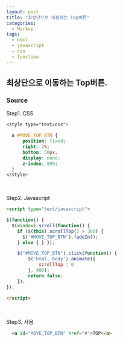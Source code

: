 ```yaml
---
layout: post
title: "최상단으로 이동하는 Top버튼"
categories:
  - Markup
tags:
  - html
  - javascript
  - css
  - function
---
```


## 최상단으로 이동하는 Top버튼.

### Source

Step1. CSS
```css
<style type="text/css">

  a #MOVE_TOP_BTN {
      position: fixed;
      right: 2%;
      bottom: 50px;
      display: none;
      z-index: 999;
  }
</style>
```

<br>

Step2. Javascript
```html
<script type="text/javascript">

$(function() { 
  $(window).scroll(function() { 
    if ($(this).scrollTop() > 300) { 
      $('#MOVE_TOP_BTN').fadeIn(); 
    } else { } });

    $("#MOVE_TOP_BTN").click(function() {
        $('html, body').animate({
            scrollTop : 0
        }, 400);
        return false;
    });
});

</script>
```

<br>

Step3. 사용
```html
  <a id="MOVE_TOP_BTN" href="#">TOP</a>
```